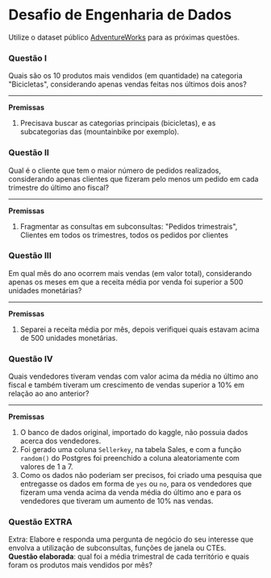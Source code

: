 # Desafio de Engenharia de Dados
Utilize o dataset público [AdventureWorks](https://www.kaggle.com/datasets/ukveteran/adventure-works/code)  para as próximas questões. 
### Questão I

Quais são os 10 produtos mais vendidos (em quantidade) na categoria "Bicicletas", considerando apenas vendas feitas nos últimos dois anos?
____
__Premissas__
1. Precisava buscar as categorias principais (bicicletas), e as subcategorias das (mountainbike por exemplo).

### Questão II
Qual é o cliente que tem o maior número de pedidos realizados, considerando apenas clientes que fizeram pelo menos um pedido em cada trimestre do último ano fiscal?
____
__Premissas__
1. Fragmentar as consultas em subconsultas: "Pedidos trimestrais", Clientes em todos os trimestres,  todos os pedidos por clientes

### Questão III

Em qual mês do ano ocorrem mais vendas (em valor total), considerando apenas os meses em que a receita média por venda foi superior a 500 unidades monetárias?
______
__Premissas__
1. Separei a receita média por mês, depois verifiquei quais estavam acima de 500 unidades monetárias. 

### Questão IV
Quais vendedores tiveram vendas com valor acima da média no último ano fiscal e também tiveram um crescimento de vendas superior a 10% em relação ao ano anterior?
******
__Premissas__
1. O banco de dados original, importado do kaggle, não possuia dados acerca dos vendedores.
2. Foi gerado uma coluna `Sellerkey`, na tabela Sales, e com a função `random()` do Postgres foi preenchido a coluna aleatoriamente com valores de 1 a 7.
3. Como os dados não poderiam ser precisos, foi criado uma pesquisa que entregasse os dados em forma de `yes` ou `no`, para os vendedores que fizeram uma venda acima da venda média do último ano e para os vendedores que tiveram um aumento de 10% nas vendas.  

### Questão EXTRA 
Extra: Elabore e responda uma pergunta de negócio do seu interesse que envolva a utilização de subconsultas, funções de janela ou CTEs.\
__Questão elaborada__: qual foi a média trimestral de cada território e quais foram os produtos mais vendidos por mês?
